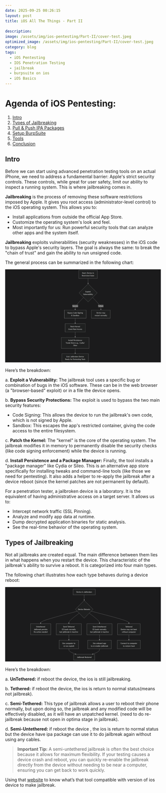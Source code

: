 ```yaml
---
date: 2025-09-25 00:26:15
layout: post
title: iOS All The Things - Part II

description: 
image: /assets/img/ios-pentesting/Part-II/cover-test.jpeg
optimized_image: /assets/img/ios-pentesting/Part-II/cover-test.jpeg
category: blog
tags:
  - iOS Pentesting
  - IOS Penetration Testing
  - jailbreak
  - burpsuite on ios
  - iOS Basics
---
```


# Agenda of iOS Pentesting:
1. [Intro](#intro)
2. [Types of Jailbreaking](#types-of-jailbreaking)
3. [Pull & Push IPA Packages](#pull--push-ipa-packages)
4. [Setup BurpSuite](#setup-burpsuite)
5. [Tools](#tools)
6. [Conclusion](#conclusion)

## Intro
Before we can start using advanced penetration testing tools on an actual iPhone, we need to address a fundamental barrier: Apple's strict security controls. These controls, while great for user safety, limit our ability to inspect a running system. This is where jailbreaking comes in.

**Jailbreaking** is the process of removing these software restrictions imposed by Apple. It gives you root access (administrator-level control) to the iOS operating system. This allows you to:

* Install applications from outside the official App Store.
* Customize the operating system's look and feel.
* Most importantly for us: Run powerful security tools that can analyze other apps and the system itself.

**Jailbreaking** exploits vulnerabilities (security weaknesses) in the iOS code to bypass Apple's security layers. The goal is always the same: to break the "chain of trust" and gain the ability to run unsigned code.

The general process can be summarized in the following chart:

![image](/assets/img/ios-pentesting/Part-II/jailbreak-process-chart2.png)

Here’s the breakdown:

a. **Exploit a Vulnerability:** The jailbreak tool uses a specific bug or combination of bugs in the iOS software. These can be in the web browser (a "browser-based" exploit) or in a file the device opens.

b. **Bypass Security Protections:** The exploit is used to bypass the two main security features:

  * Code Signing: This allows the device to run the jailbreak's own code, which is not signed by Apple.
  * Sandbox: This escapes the app's restricted container, giving the code access to the entire filesystem.
      
c. **Patch the Kernel:** The "kernel" is the core of the operating system. The jailbreak modifies it in memory to permanently disable the security checks (like code signing enforcement) while the device is running.

d. **Install Persistence and a Package Manager:** Finally, the tool installs a "package manager" like Cydia or Sileo. This is an alternative app store specifically for installing tweaks and command-line tools (like those we need for pentesting). It also adds a helper to re-apply the jailbreak after a device reboot (since the kernel patches are not permanent by default).

For a penetration tester, a jailbroken device is a laboratory. It is the equivalent of having administrative access on a target server. It allows us to:

* Intercept network traffic (SSL Pinning).
* Analyze and modify app data at runtime.
* Dump decrypted application binaries for static analysis.
* See the real-time behavior of the operating system.

## Types of Jailbreaking

Not all jailbreaks are created equal. The main difference between them lies in what happens when you restart the device. This characteristic of the jailbreak's ability to survive a reboot. It is categorized into four main types.

The following chart illustrates how each type behaves during a device reboot:

![image](/assets/img/ios-pentesting/Part-II/types-jailbreak-chart.png)

Here’s the breakdown:

a. **UnTethered:** if reboot the device, the ios is still jailbreaking.

b. **Tethered:** if reboot the device, the ios is return to normal status(means not jailbreak).

c. **Semi-Tethered:** This type of jailbreak allows a user to reboot their phone normally, but upon doing so, the jailbreak and any modified code will be effectively disabled, as it will have an unpatched kernel. (need to do re-jailbreak because not open in optima stage in jailbreak).

d. **Semi-Untethered:** if reboot the device , the ios is return to normal status but the device have ipa package can use it to do jailbreak again without using any cables.

> **Important Tip:** A semi-untethered jailbreak is often the best choice because it allows for maximum flexibility. If your testing causes a device crash and reboot, you can quickly re-enable the jailbreak directly from the device without needing to be near a computer, ensuring you can get back to work quickly.

Using that [website](https://canijailbreak.com/) to know what’s that tool compatible with version of ios device to make jailbreak.


